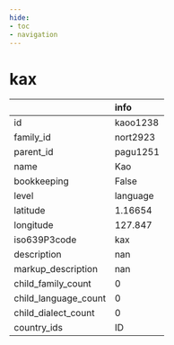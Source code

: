```yaml
---
hide:
- toc
- navigation
---
```

# kax
|                      | info     |
|:---------------------|:---------|
| id                   | kaoo1238 |
| family_id            | nort2923 |
| parent_id            | pagu1251 |
| name                 | Kao      |
| bookkeeping          | False    |
| level                | language |
| latitude             | 1.16654  |
| longitude            | 127.847  |
| iso639P3code         | kax      |
| description          | nan      |
| markup_description   | nan      |
| child_family_count   | 0        |
| child_language_count | 0        |
| child_dialect_count  | 0        |
| country_ids          | ID       |